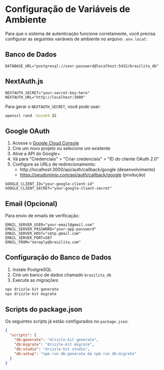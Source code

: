 # Configuração de Variáveis de Ambiente

Para que o sistema de autenticação funcione corretamente, você precisa configurar as seguintes variáveis de ambiente no arquivo `.env.local`:

## Banco de Dados
```
DATABASE_URL="postgresql://user:password@localhost:5432/brasilita_db"
```

## NextAuth.js
```
NEXTAUTH_SECRET="your-secret-key-here"
NEXTAUTH_URL="http://localhost:3000"
```

Para gerar o `NEXTAUTH_SECRET`, você pode usar:
```bash
openssl rand -base64 32
```

## Google OAuth

1. Acesse o [Google Cloud Console](https://console.cloud.google.com/)
2. Crie um novo projeto ou selecione um existente
3. Ative a API do Google+
4. Vá para "Credenciais" > "Criar credenciais" > "ID do cliente OAuth 2.0"
5. Configure as URLs de redirecionamento:
   - http://localhost:3000/api/auth/callback/google (desenvolvimento)
   - https://seudominio.com/api/auth/callback/google (produção)

```
GOOGLE_CLIENT_ID="your-google-client-id"
GOOGLE_CLIENT_SECRET="your-google-client-secret"
```

## Email (Opcional)
Para envio de emails de verificação:

```
EMAIL_SERVER_USER="your-email@gmail.com"
EMAIL_SERVER_PASSWORD="your-app-password"
EMAIL_SERVER_HOST="smtp.gmail.com"
EMAIL_SERVER_PORT=587
EMAIL_FROM="noreply@brasilita.com"
```

## Configuração do Banco de Dados

1. Instale PostgreSQL
2. Crie um banco de dados chamado `brasilita_db`
3. Execute as migrações:

```bash
npx drizzle-kit generate
npx drizzle-kit migrate
```

## Scripts do package.json

Os seguintes scripts já estão configurados no `package.json`:

```json
{
  "scripts": {
    "db:generate": "drizzle-kit generate",
    "db:migrate": "drizzle-kit migrate", 
    "db:studio": "drizzle-kit studio",
    "db:setup": "npm run db:generate && npm run db:migrate"
  }
}
```